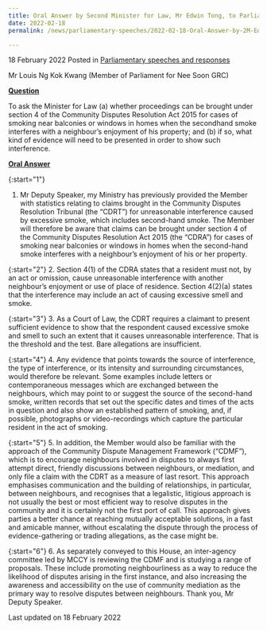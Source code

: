 ```yaml
---
title: Oral Answer by Second Minister for Law, Mr Edwin Tong, to Parliamentary Question on Claims against Second-hand Smoke under the Community Disputes Resolution Act
date: 2022-02-18
permalink: /news/parliamentary-speeches/2022-02-18-Oral-Answer-by-2M-Edwin-Tong-to-PQ-on-claims-against-second-hand-smoke-under-the-Community-Disputes-Resolution-Act

---
```

 
18 February 2022 Posted in [Parliamentary speeches and responses](/news/parliamentary-speeches)

Mr Louis Ng Kok Kwang (Member of Parliament for Nee Soon GRC) 

<b><u>Question</u></b>

To ask the Minister for Law (a) whether proceedings can be brought under section 4 of the Community Disputes Resolution Act 2015 for cases of smoking near balconies or windows in homes when the secondhand smoke interferes with a neighbour’s enjoyment of his property; and (b) if so, what kind of evidence will need to be presented in order to show such interference.

<b><u>Oral Answer</u></b>

{:start="1"}
1.	Mr Deputy Speaker, my Ministry has previously provided the Member with statistics relating to claims brought in the Community Disputes Resolution Tribunal (the “CDRT”) for unreasonable interference caused by excessive smoke, which includes second-hand smoke.  The Member will therefore be aware that claims can be brought under section 4 of the Community Disputes Resolution Act 2015 (the “CDRA”) for cases of smoking near balconies or windows in homes when the second-hand smoke interferes with a neighbour’s enjoyment of his or her property.

{:start="2"}
2.	Section 4(1) of the CDRA states that a resident must not, by an act or omission, cause unreasonable interference with another neighbour’s enjoyment or use of place of residence. Section 4(2)(a) states that the interference may include an act of causing excessive smell and smoke.  

{:start="3"}
3.	As a Court of Law, the CDRT requires a claimant to present sufficient evidence to show that the respondent caused excessive smoke and smell to such an extent that it causes unreasonable interference. That is the threshold and the test. Bare allegations are insufficient.

{:start="4"}
4.	Any evidence that points towards the source of interference, the type of interference, or its intensity and surrounding circumstances, would therefore be relevant. Some examples include letters or contemporaneous messages which are exchanged between the neighbours, which may point to or suggest the source of the second-hand smoke, written records that set out the specific dates and times of the acts in question and also show an established pattern of smoking, and, if possible, photographs or video-recordings which capture the particular resident in the act of smoking.
 
{:start="5"}
5.	In addition, the Member would also be familiar with the approach of the Community Dispute Management Framework (“CDMF”), which is to encourage neighbours involved in disputes to always first attempt direct, friendly discussions between neighbours, or mediation, and only file a claim with the CDRT as a measure of last resort. This approach emphasises communication and the building of relationships, in particular, between neighbours, and recognises that a legalistic, litigious approach is not usually the best or most efficient way to resolve disputes in the community and it is certainly not the first port of call.  This approach gives parties a better chance at reaching mutually acceptable solutions, in a fast and amicable manner, without escalating the dispute through the process of evidence-gathering or trading allegations, as the case might be.   

{:start="6"}
6.	As separately conveyed to this House, an inter-agency committee led by MCCY is reviewing the CDMF and is studying a range of proposals. These include promoting neighbourliness as a way to reduce the likelihood of disputes arising in the first instance, and also increasing the awareness and accessibility on the use of community mediation as the primary way to resolve disputes between neighbours. Thank you, Mr Deputy Speaker.


<p class="right-side-updated">Last updated on 18 February 2022</p>
